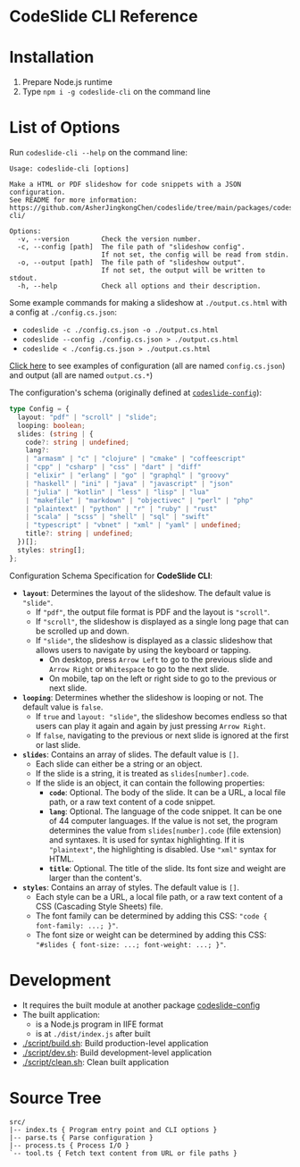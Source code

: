 # CodeSlide CLI Reference

# Installation
1. Prepare Node.js runtime
2. Type `npm i -g codeslide-cli` on the command line

# List of Options
Run `codeslide-cli --help` on the command line:
```
Usage: codeslide-cli [options]

Make a HTML or PDF slideshow for code snippets with a JSON configuration.
See README for more information:
https://github.com/AsherJingkongChen/codeslide/tree/main/packages/codeslide-cli/

Options:
  -v, --version        Check the version number.
  -c, --config [path]  The file path of "slideshow config".
                       If not set, the config will be read from stdin.
  -o, --output [path]  The file path of "slideshow output".
                       If not set, the output will be written to stdout.
  -h, --help           Check all options and their description.
```

Some example commands for making a slideshow at `./output.cs.html` with a config at `./config.cs.json`:
- `codeslide -c ./config.cs.json -o ./output.cs.html`
- `codeslide --config ./config.cs.json > ./output.cs.html`
- `codeslide < ./config.cs.json > ./output.cs.html`

[Click here](https://github.com/AsherJingkongChen/codeslide/tree/main/packages/codeslide-cli/example/) to see examples of configuration (all are named `config.cs.json`) and output (all are named `output.cs.*`)

The configuration's schema (originally defined at [`codeslide-config`](https://github.com/AsherJingkongChen/codeslide/blob/main/packages/codeslide-config/src/index.ts)):
```typescript
type Config = {
  layout: "pdf" | "scroll" | "slide";
  looping: boolean;
  slides: (string | {
    code?: string | undefined;
    lang?:
    | "armasm" | "c" | "clojure" | "cmake" | "coffeescript"
    | "cpp" | "csharp" | "css" | "dart" | "diff"
    | "elixir" | "erlang" | "go" | "graphql" | "groovy"
    | "haskell" | "ini" | "java" | "javascript" | "json"
    | "julia" | "kotlin" | "less" | "lisp" | "lua"
    | "makefile" | "markdown" | "objectivec" | "perl" | "php"
    | "plaintext" | "python" | "r" | "ruby" | "rust"
    | "scala" | "scss" | "shell" | "sql" | "swift"
    | "typescript" | "vbnet" | "xml" | "yaml" | undefined;
    title?: string | undefined;
  })[];
  styles: string[];
};
```

Configuration Schema Specification for **CodeSlide CLI**:
- **`layout`**: Determines the layout of the slideshow. The default value is `"slide"`.
  - If `"pdf"`, the output file format is PDF and the layout is `"scroll"`.
  - If `"scroll"`, the slideshow is displayed as a single long page that can be scrolled up and down.
  - If `"slide"`, the slideshow is displayed as a classic slideshow that allows users to navigate by using the keyboard or tapping.
    - On desktop, press `Arrow Left` to go to the previous slide and `Arrow Right` or `Whitespace` to go to the next slide.
    - On mobile, tap on the left or right side to go to the previous or next slide.
- **`looping`**: Determines whether the slideshow is looping or not. The default value is `false`.
  - If `true` and `layout: "slide"`, the slideshow becomes endless so that users can play it again and again by just pressing `Arrow Right`.
  - If `false`, navigating to the previous or next slide is ignored at the first or last slide.
- **`slides`**: Contains an array of slides. The default value is `[]`.
  - Each slide can either be a string or an object.
  - If the slide is a string, it is treated as `slides[number].code`.
  - If the slide is an object, it can contain the following properties:
    - **`code`**: Optional. The body of the slide. It can be a URL, a local file path, or a raw text content of a code snippet.
    - **`lang`**: Optional. The language of the code snippet. It can be one of 44 computer languages. If the value is not set, the program determines the value from `slides[number].code` (file extension) and syntaxes. It is used for syntax highlighting. If it is `"plaintext"`, the highlighting is disabled. Use `"xml"` syntax for HTML.
    - **`title`**: Optional. The title of the slide. Its font size and weight are larger than the content's.
- **`styles`**: Contains an array of styles. The default value is `[]`.
  - Each style can be a URL, a local file path, or a raw text content of a CSS (Cascading Style Sheets) file.
  - The font family can be determined by adding this CSS: `"code { font-family: ...; }"`.
  - The font size or weight can be determined by adding this CSS: `"#slides { font-size: ...; font-weight: ...; }"`.

# Development
- It requires the built module at another package [codeslide-config](https://github.com/AsherJingkongChen/codeslide/tree/main/packages/codeslide-config/)
- The built application:
  - is a Node.js program in IIFE format
  - is at `./dist/index.js` after built
- [./script/build.sh](https://github.com/AsherJingkongChen/codeslide/blob/main/packages/codeslide-cli/script/build.sh): Build production-level application
- [./script/dev.sh](https://github.com/AsherJingkongChen/codeslide/blob/main/packages/codeslide-cli/script/dev.sh): Build development-level application
- [./script/clean.sh](https://github.com/AsherJingkongChen/codeslide/blob/main/packages/codeslide-cli/script/clean.sh): Clean built application

# Source Tree
```
src/
|-- index.ts { Program entry point and CLI options }
|-- parse.ts { Parse configuration }
|-- process.ts { Process I/O }
`-- tool.ts { Fetch text content from URL or file paths }
```
